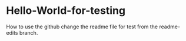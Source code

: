 # Hello-World-for-testing
How to use the github
change the readme file for test from the readme-edits branch.
